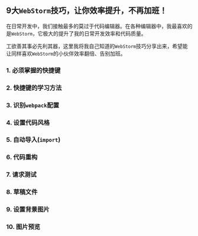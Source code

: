 ## 9大`WebStorm`技巧，让你效率提升，不再加班！

在日常开发中，我们接触最多的莫过于代码编辑器。在各种编辑器中，我最喜欢的是`WebStorm`，它极大的提升了我的日常开发效率和代码质量。

工欲善其事必先利其器，这里我将我自己知道的`WebStorm`技巧分享出来，希望能让同样喜欢`WebStorm`的小伙伴效率翻倍、告别加班。

### 1. 必须掌握的快捷键

### 2. 快捷键的学习方法

### 3. 识别`webpack`配置

### 4. 设置代码风格

### 5. 自动导入(`import`)

### 6. 代码重构

### 7. 请求测试

### 8. 草稿文件

### 9. 设置背景图片

### 10. 图片预览


